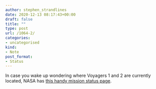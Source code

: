 ```yaml
---
author: stephen_strandlines
date: 2020-12-13 08:17:43+00:00
draft: false
title: ""
type: post
url: /1064-2/
categories:
- uncategorised
kind:
- Note
post_format:
- Status
---
```


In case you wake up wondering where Voyagers 1 and 2 are currently located, NASA has [this handy mission status page](https://voyager.jpl.nasa.gov/mission/status/).
